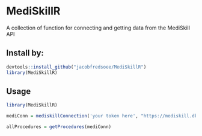 # MediSkillR
A collection of function for connecting and getting data from the MediSkill API


## Install by:
```R
devtools::install_github("jacobfredsoee/MediSkillR")
library(MediSkillR)
```

## Usage

```R
library(MediSkillR)

mediConn = mediskillConnection('your token here', "https://mediskill.dk/API/")

allProcedures = getProcedures(mediConn)
```
